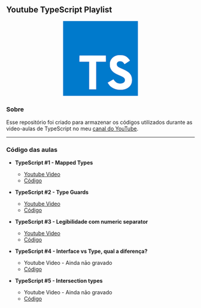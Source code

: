 ## Youtube TypeScript Playlist

<p align="center">
  <img src="typescript.png" />
</p>

### Sobre

Esse repositório foi criado para armazenar os códigos utilizados durante as video-aulas de TypeScript no meu [canal do YouTube](https://www.youtube.com/channel/UCsxY6tVQED5YBALHpHLuXQw).

---

### Código das aulas

- **TypeScript #1 - Mapped Types**

  - [Youtube Video](https://www.youtube.com/watch?v=l2a7xc7t1ko)
  - [Código](/videos/1-mapped-types.md)

- **TypeScript #2 - Type Guards**

  - [Youtube Video](https://www.youtube.com/watch?v=QK_45Wf9tmI)
  - [Código](/videos/2-type-guards.md)

- **TypeScript #3 - Legibilidade com numeric separator**

  - [Youtube Video](https://www.youtube.com/watch?v=wJASN8vfNNo)
  - [Código](/videos/3-numeric-separator.md)

- **TypeScript #4 - Interface vs Type, qual a diferença?**

  - Youtube Video - Ainda nāo gravado
  - [Código](/videos/4-interface-vs-type.md)

- **TypeScript #5 - Intersection types**
  - Youtube Video - Ainda nāo gravado
  - [Código](/videos/5-intersection-types.md)
